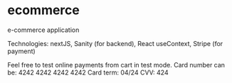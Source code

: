 # ecommerce
e-commerce application

Technologies: nextJS, Sanity (for backend), React useContext, Stripe (for payment)

Feel free to test online payments from cart in test mode. 
Card number can be: 4242 4242 4242 4242
Card term: 04/24
CVV: 424